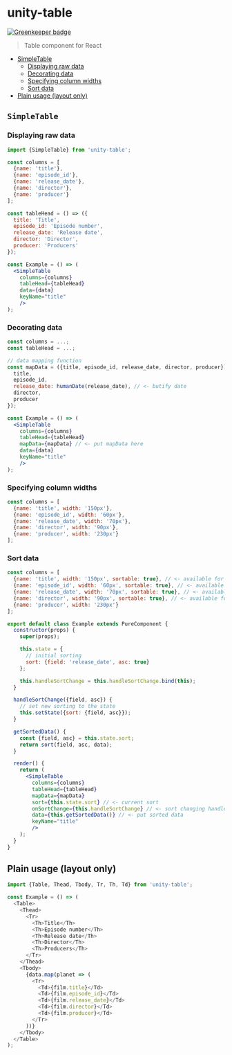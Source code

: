 # unity-table

[![Greenkeeper badge](https://badges.greenkeeper.io/auru/unity-table.svg)](https://greenkeeper.io/)
> Table component for React

* [SimpleTable](#simpletable)
  * [Displaying raw data](#displaying-raw-data)
  * [Decorating data](#decorating-data)
  * [Specifying column widths](#specifying-column-widths)
  * [Sort data](#sort-data)
* [Plain usage (layout only)](#plain-usage-layout-only)

## `SimpleTable`

### Displaying raw data

```jsx
import {SimpleTable} from 'unity-table';

const columns = [
  {name: 'title'},
  {name: 'episode_id'},
  {name: 'release_date'},
  {name: 'director'},
  {name: 'producer'}
];

const tableHead = () => ({
  title: 'Title',
  episode_id: 'Episode number',
  release_date: 'Release date',
  director: 'Director',
  producer: 'Producers'
});

const Example = () => (
  <SimpleTable
    columns={columns}
    tableHead={tableHead}
    data={data}
    keyName="title"
    />
);
```

### Decorating data

```jsx
const columns = ...;
const tableHead = ...;

// data mapping function
const mapData = ({title, episode_id, release_date, director, producer}) => ({
  title,
  episode_id,
  release_date: humanDate(release_date), // <- butify date
  director,
  producer
});

const Example = () => (
  <SimpleTable
    columns={columns}
    tableHead={tableHead}
    mapData={mapData} // <- put mapData here
    data={data}
    keyName="title"
    />
);
```

### Specifying column widths

```jsx
const columns = [
  {name: 'title', width: '150px'},
  {name: 'episode_id', width: '60px'},
  {name: 'release_date', width: '70px'},
  {name: 'director', width: '90px'},
  {name: 'producer', width: '230px'}
];
```

### Sort data

```jsx
const columns = [
  {name: 'title', width: '150px', sortable: true}, // <- available for sorting
  {name: 'episode_id', width: '60px', sortable: true}, // <- available for sorting
  {name: 'release_date', width: '70px', sortable: true}, // <- available for sorting
  {name: 'director', width: '90px', sortable: true}, // <- available for sorting too
  {name: 'producer', width: '230px'}
];

export default class Example extends PureComponent {
  constructor(props) {
    super(props);

    this.state = {
      // initial sorting
      sort: {field: 'release_date', asc: true}
    };

    this.handleSortChange = this.handleSortChange.bind(this);
  }

  handleSortChange({field, asc}) {
    // set new sorting to the state
    this.setState({sort: {field, asc}});
  }

  getSortedData() {
    const {field, asc} = this.state.sort;
    return sort(field, asc, data);
  }

  render() {
    return (
      <SimpleTable
        columns={columns}
        tableHead={tableHead}
        mapData={mapData}
        sort={this.state.sort} // <- current sort
        onSortChange={this.handleSortChange} // <- sort changing handler
        data={this.getSortedData()} // <- put sorted data
        keyName="title"
        />
    );
  }
}
```

## Plain usage (layout only)

```js
import {Table, Thead, Tbody, Tr, Th, Td} from 'unity-table';

const Example = () => (
  <Table>
    <Thead>
      <Tr>
        <Th>Title</Th>
        <Th>Episode number</Th>
        <Th>Release date</Th>
        <Th>Director</Th>
        <Th>Producers</Th>
      </Tr>
    </Thead>
    <Tbody>
      {data.map(planet => (
        <Tr>
          <Td>{film.title}</Td>
          <Td>{film.episode_id}</Td>
          <Td>{film.release_date}</Td>
          <Td>{film.director}</Td>
          <Td>{film.producer}</Td>
        </Tr>
      ))}
    </Tbody>
  </Table>
);
```